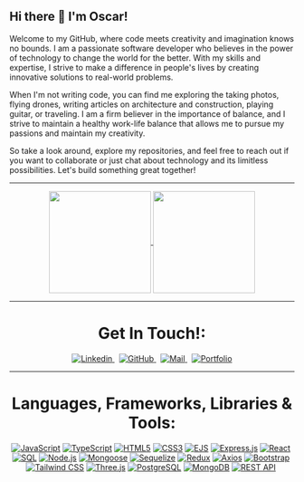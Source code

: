 ## Hi there 👋 I'm Oscar!

Welcome to my GitHub, where code meets creativity and imagination knows no bounds. I am a passionate software developer who believes in the power of technology to change the world for the better. With my skills and expertise, I strive to make a difference in people's lives by creating innovative solutions to real-world problems.

When I'm not writing code, you can find me exploring the taking photos, flying drones, writing articles on architecture and construction, playing guitar, or traveling. I am a firm believer in the importance of balance, and I strive to maintain a healthy work-life balance that allows me to pursue my passions and maintain my creativity.

So take a look around, explore my repositories, and feel free to reach out if you want to collaborate or just chat about technology and its limitless possibilities. Let's build something great together!

<hr>

<div align="center">
    <a href="https://github.com/oscarnunez1/github-readme-stats">
        <img align="center" src="https://github-readme-stats.vercel.app/api?username=oscarnunez1&show_icons=true&theme=radical" height="180em">
    </a>
    <a href="https://github.com/oscarnunez1/github-readme-stats">
        <img align="center" src="https://github-readme-stats.vercel.app/api/top-langs/?username=oscarnunez1&layout=compact" height="180em">
    </a>
</div>

<hr>

<div align="center">
  <h1>Get In Touch!:</h1>
</div>

<p align="center">
  <a href="https://www.linkedin.com/in/oscarnunez34/">
    <img src="https://img.shields.io/badge/LinkedIn-0077B5?style=for-the-badge&logo=linkedin&logoColor=white" alt="Linkedin"/>
  </a>
  &nbsp;
  <a href="https://github.com/oscarnunez1">
    <img src="https://img.shields.io/badge/GitHub-100000?style=for-the-badge&logo=github&logoColor=white" alt="GitHub"/>
  </a>
  &nbsp;
  <a href="mailto:oscar.nunezcaba@gmail.com">
    <img src="https://img.shields.io/badge/Gmail-D14836?style=for-the-badge&logo=gmail&logoColor=white" alt="Mail"/>
  </a>
  &nbsp;
  <a href="https://oscarnunez-portfolio.netlify.app/">
    <img src="https://img.shields.io/badge/Portfolio-008080?style=for-the-badge&logo=appveyor&logoColor=white" alt="Portfolio"/>
  </a>
</p>

<hr>

<div align="center">
  <h1>Languages, Frameworks, Libraries & Tools:</h1>
</div>

<div align="center" style="display: flex; justify-content: center; flex-wrap: wrap;">

<a href="#">
  <img src="https://img.shields.io/badge/JavaScript-F7DF1E?style=for-the-badge&logo=javascript&logoColor=black" alt="JavaScript"/>
</a>
&nbsp; 
<a href="#">
  <img src="https://img.shields.io/badge/TypeScript-3178C6?style=for-the-badge&logo=typescript&logoColor=white" alt="TypeScript"/>
</a>
&nbsp; 
<a href="#">
  <img src="https://img.shields.io/badge/HTML5-E34F26?style=for-the-badge&logo=html5&logoColor=white" alt="HTML5"/>
</a>
&nbsp;
<a href="#">
  <img src="https://img.shields.io/badge/CSS3-1572B6?style=for-the-badge&logo=css3&logoColor=white" alt="CSS3"/>
</a>
&nbsp;
<a href="#">
  <img src="https://img.shields.io/badge/EJS-C15500?style=for-the-badge&logo=ejs&logoColor=white" alt="EJS"/>
</a>
&nbsp;
<a href="#">
  <img src="https://img.shields.io/badge/Express.js-404D59?style=for-the-badge" alt="Express.js"/>
</a>
&nbsp;
<a href="#">
  <img src="https://img.shields.io/badge/React-61DAFB?style=for-the-badge&logo=react&logoColor=black" alt="React"/>
</a>
&nbsp;
<a href="#">
  <img src="https://img.shields.io/badge/SQL-4479A1?style=for-the-badge&logo=sql&logoColor=white" alt="SQL"/>
</a>
&nbsp;
<a href="#">
  <img src="https://img.shields.io/badge/Node.js-43853D?style=for-the-badge&logo=node.js&logoColor=white" alt="Node.js"/>
</a>
&nbsp;
<a href="#">
  <img src="https://img.shields.io/badge/Mongoose-880000?style=for-the-badge&logo=mongoose&logoColor=white" alt="Mongoose"/>
</a>
&nbsp;
<a href="#">
  <img src="https://img.shields.io/badge/Sequelize-52B0E7?style=for-the-badge&logo=sequelize&logoColor=white" alt="Sequelize"/>
</a>
&nbsp;
<a href="#">
  <img src="https://img.shields.io/badge/Redux-764ABC?style=for-the-badge&logo=redux&logoColor=white" alt="Redux"/>
</a>
&nbsp;
<a href="#">
  <img src="https://img.shields.io/badge/Axios-6956CB?style=for-the-badge&logo=axios&logoColor=white" alt="Axios"/>
</a>
&nbsp;
<a href="#">
  <img src="https://img.shields.io/badge/Bootstrap-7952B3?style=for-the-badge&logo=bootstrap&logoColor=white" alt="Bootstrap"/>
</a>
&nbsp;
<a href="#">
  <img src="https://img.shields.io/badge/Tailwind_CSS-38B2AC?style=for-the-badge&logo=tailwind-css&logoColor=white" alt="Tailwind CSS"/>
</a>
&nbsp;
<a href="#">
  <img src="https://img.shields.io/badge/Three.js-000000?style=for-the-badge&logo=three.js&logoColor=white" alt="Three.js"/>
</a>
&nbsp;
<a href="#">
  <img src="https://img.shields.io/badge/PostgreSQL-4169E1?style=for-the-badge&logo=postgresql&logoColor=white" alt="PostgreSQL"/>
</a>
&nbsp;
<a href="#">
  <img src="https://img.shields.io/badge/MongoDB-47A248?style=for-the-badge&logo=mongodb&logoColor=white" alt="MongoDB"/>
</a>
&nbsp;
<a href="#">
  <img src="https://img.shields.io/badge/REST_API-02569B?style=for-the-badge&logo=rest-api&logoColor=white" alt="REST API"/>
</a>
&nbsp; 

</div>

